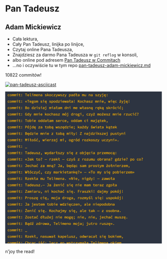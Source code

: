 # Pan Tadeusz

## Adam Mickiewicz

- Cała lektura,
- Cały Pan Tadeusz, linijka po linijce,
- Czytaj online Pana Tadeusza,
- Znajdziesz za darmo Pana Tadeusza w `git reflog` w konsoli,
- albo online pod adresem [Pan Tadeusz w Commitach](http://github.com/unamatasanatarai/pan-tadeusz-adam-mickiewicz/commits/main)
- ...no i oczywiście tu w tym repo [pan-tadeusz-adam-mickiewicz.md](pan-tadeusz-adam-mickiewicz.md)

10822 commitów!

[![pan-tadeusz-asciicast](https://asciinema.org/a/528771.svg)](https://asciinema.org/a/528771)

![pan-tadeusz-reflog](screenshot.png)

n'joy the read!
